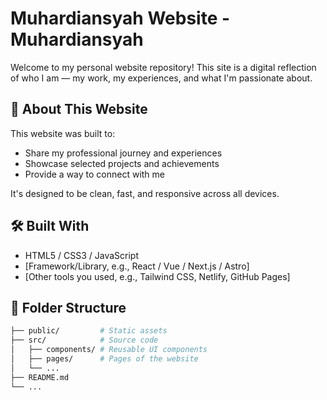 # Muhardiansyah Website - Muhardiansyah

Welcome to my personal website repository! This site is a digital reflection of who I am — my work, my experiences, and what I'm passionate about.

## 🚀 About This Website

This website was built to:

- Share my professional journey and experiences
- Showcase selected projects and achievements
- Provide a way to connect with me

It's designed to be clean, fast, and responsive across all devices.

## 🛠️ Built With

- HTML5 / CSS3 / JavaScript
- [Framework/Library, e.g., React / Vue / Next.js / Astro]
- [Other tools you used, e.g., Tailwind CSS, Netlify, GitHub Pages]

## 📁 Folder Structure

```bash
├── public/         # Static assets
├── src/            # Source code
│   ├── components/ # Reusable UI components
│   ├── pages/      # Pages of the website
│   └── ...
├── README.md
└── ...
